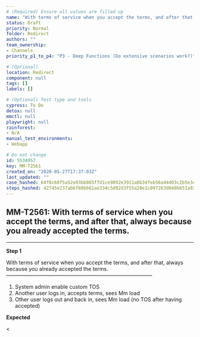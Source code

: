 ```yaml
---
# (Required) Ensure all values are filled up
name: "With terms of service when you accept the terms, and after that, always because you already accepted the terms."
status: Draft
priority: Normal
folder: Redirect
authors: ""
team_ownership: 
- Channels
priority_p1_to_p4: "P3 - Deep Functions (Do extensive scenarios work?)"

# (Optional)
location: Redirect
component: null
tags: []
labels: []

# (Optional) Test type and tools
cypress: To Do
detox: null
mmctl: null
playwright: null
rainforest: 
- N/A
manual_test_environments: 
- Webapp

# Do not change
id: 5534957
key: MM-T2561
created_on: "2020-05-27T17:37:03Z"
last_updated: ""
case_hashed: 64f8c68f5a52e03bb865ffd1ce9892e3911a0b34feb56a44403c2b5e3e3160d96e9eecdab2543ae5ef5cfb4d920ed8ba
steps_hashed: 42745e237ab6f88b661ae334c5d02d3f55a28e1c097263d040bb51a9291fd142278b6974d35604e9b66604cf927a3b0e
---
```


<!-- (Auto-generated) Based on frontmatter's "key" and "name" -->

## MM-T2561: With terms of service when you accept the terms, and after that, always because you already accepted the terms.

---

**Step 1**

With terms of service when you accept the terms, and after that, always because you already accepted the terms.\
————————————————————————————

1. System admin enable custom TOS
2. Another user logs in, accepts terms, sees Mm load
3. Other user logs out and back in, sees Mm load (no TOS after having accepted)

**Expected**

<
